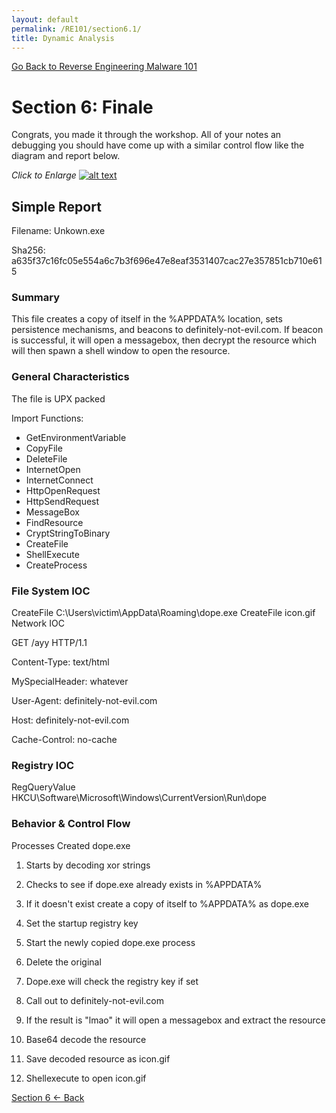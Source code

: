 ```yaml
---
layout: default
permalink: /RE101/section6.1/
title: Dynamic Analysis
---
```

[Go Back to Reverse Engineering Malware 101](https://securedorg.github.io/RE101/)

# Section 6: Finale #

Congrats, you made it through the workshop. All of your notes an debugging you should have come up with a similar control flow like the diagram and report below.

*Click to Enlarge*
[![alt text](https://securedorg.github.io/images/Diagram.png "diagram")](https://securedorg.github.io/images/Diagram.png)


## Simple Report

Filename: Unkown.exe

Sha256: a635f37c16fc05e554a6c7b3f696e47e8eaf3531407cac27e357851cb710e615

### Summary

This file creates a copy of itself in the %APPDATA% location, sets persistence mechanisms, and beacons to definitely-not-evil.com. If beacon is successful, it will open a messagebox, then decrypt the resource which will then spawn a shell window to open the resource.

### General Characteristics

The file is UPX packed

Import Functions:
* GetEnvironmentVariable
* CopyFile
* DeleteFile
* InternetOpen
* InternetConnect
* HttpOpenRequest
* HttpSendRequest
* MessageBox
* FindResource
* CryptStringToBinary
* CreateFile
* ShellExecute
* CreateProcess


### File System IOC

CreateFile	C:\Users\victim\AppData\Roaming\dope.exe CreateFile icon.gif
Network IOC

GET /ayy HTTP/1.1 

Content-Type: text/html 

MySpecialHeader: whatever 

User-Agent: definitely-not-evil.com 

Host: definitely-not-evil.com 

Cache-Control: no-cache 

### Registry IOC

RegQueryValue	HKCU\Software\Microsoft\Windows\CurrentVersion\Run\dope

### Behavior & Control Flow

Processes Created dope.exe
1) Starts by decoding xor strings 

2) Checks to see if dope.exe already exists in %APPDATA% 

3) If it doesn't exist create a copy of itself to %APPDATA% as dope.exe 

4) Set the startup registry key 

5) Start the newly copied dope.exe process 

6) Delete the original 

7) Dope.exe will check the registry key if set 

8) Call out to definitely-not-evil.com 

9) If the result is "lmao" it will open a messagebox and extract the resource 

10) Base64 decode the resource 

11) Save decoded resource as icon.gif 

12) Shellexecute to open icon.gif

[Section 6 <- Back](https://securedorg.github.io/RE101/section6)